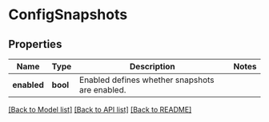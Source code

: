# ConfigSnapshots

## Properties
Name | Type | Description | Notes
------------ | ------------- | ------------- | -------------
**enabled** | **bool** | Enabled defines whether snapshots are enabled. | 

[[Back to Model list]](../README.md#documentation-for-models) [[Back to API list]](../README.md#documentation-for-api-endpoints) [[Back to README]](../README.md)

